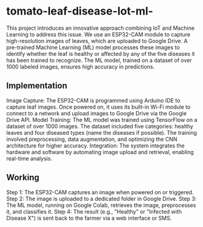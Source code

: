# tomato-leaf-disease-Iot-ml-
This project introduces an innovative approach combining IoT and Machine Learning to address this issue. We use an ESP32-CAM module to capture high-resolution images of leaves, which are uploaded to Google Drive. A pre-trained Machine Learning (ML) model processes these images to identify whether the leaf is healthy or affected by any of the five diseases it has been trained to recognize. The ML model, trained on a dataset of over 1000 labeled images, ensures high accuracy in predictions. 
## Implementation
Image Capture: The ESP32-CAM is programmed using Arduino IDE to capture leaf images. Once powered on, it uses its built-in Wi-Fi module to connect to a network and upload images to Google Drive via the Google Drive API.
Model Training: The ML model was trained using TensorFlow on a dataset of over 1000 images. The dataset included five categories: healthy leaves and four diseased types (name the diseases if possible). The training involved preprocessing, data augmentation, and optimizing the CNN architecture for higher accuracy.
Integration: The system integrates the hardware and software by automating image upload and retrieval, enabling real-time analysis.
## Working
Step 1: The ESP32-CAM captures an image when powered on or triggered. 
Step 2: The image is uploaded to a dedicated folder in Google Drive.
Step 3: The ML model, running on Google Colab, retrieves the image, preprocesses it, and classifies it.
Step 4: The result (e.g., "Healthy" or "Infected with Disease X") is sent back to the farmer via a web interface or SMS.

